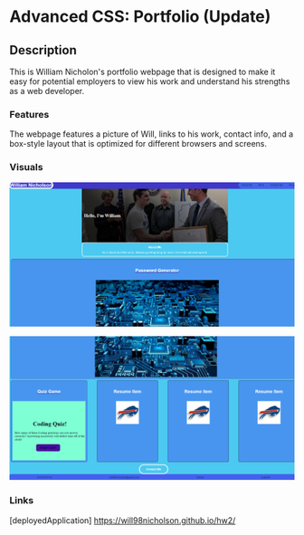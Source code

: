 # Advanced CSS: Portfolio (Update)

## Description

This is William Nicholon's portfolio webpage that is designed to make 
it easy for potential employers to view his work and understand his
strengths as a web developer.

### Features

The webpage features a picture of Will, links to his work,
contact info, and a box-style layout that is optimized for different
browsers and screens.

### Visuals

![screenshot top](./Assets/Images/top.png)

![screenshot bottom](./Assets/Images/bottom.png)



### Links
[deployedApplication] https://will98nicholson.github.io/hw2/

